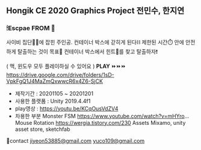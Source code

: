 ## Hongik CE 2020 Graphics Project 전민수, 한지연

### 🕯Escpae FROM 🔦
사이비 집단🧟‍♂️에 잡힌 주인공. 컨테이너 박스에 갇히게 된다⛓
제한된 시간⏱ 안에 안전하게 탈출하는 것이 목표👣
컨테이너 박스에서 힌트🔑를 찾고 탈출하자❗️

( 맥, 윈도우 모두 플레이하실 수 있어요 )
**PLAY** ⏩⏩⏩ https://drive.google.com/drive/folders/1sD-VpkFgQ1J4MaZmQxwwcR6x4Z6-SjCK

- 제작기간 : 20201105 ~ 20201201
- 사용한 플랫폼 : Unity 2019.4.4f1
- play영상 : https://youtu.be/KCqOusVdZV4
- 차용한 부분
Monster FSM  https://www.youtube.com/watch?v=mHYro...
Mouse Rotation  https://wergia.tistory.com/230
Assets  Mixamo, unity asset store, sketchfab

🔗contact
jiyeon53885@gmail.com
yuco109@gmail.com
